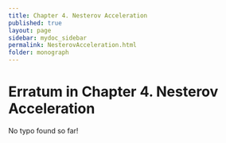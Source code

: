 ```yaml
---
title: Chapter 4. Nesterov Acceleration
published: true
layout: page
sidebar: mydoc_sidebar
permalink: NesterovAcceleration.html
folder: monograph
---
```



# Erratum in Chapter 4. Nesterov Acceleration

No typo found so far!